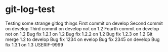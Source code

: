 # git-log-test
Testing some strange gitlog things
First commit on develop
Second commit on develop
Third commit on develop not on 1.2
Fourth commit on develop not on 1.2
Bug fix 1.2.1 on 1.2
Bug fix 1.2.2 on 1.2
Bug fix 1.2.3 on 1.2
Git merge 1.2 to develop
Bug fix 1234 on evelop
Bug fix 2345 on develop
Bug fix  1.3.1 on 1.3
USERIF-9999
